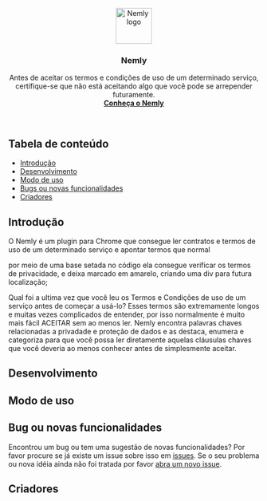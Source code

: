 <p align="center">
  <a href="https://wwww.idwall.co/">
    <img src="https://idwall.co/img/favicon/ms-icon-144x144.png" alt="Nemly logo" width=72 height=72>
  </a>

  <h3 align="center">Nemly</h3>

  <p align="center">
    Antes de aceitar os termos e condições de uso de um determinado serviço, certifique-se que não está aceitando algo que você pode se arrepender futuramente.
    <br>
    <a href="https://idwall.github.io/Nemly/"><strong>Conheça o Nemly</strong></a>
    <br>
  </p>
</p>

<br>

## Tabela de conteúdo

- [Introdução](#introducao)
- [Desenvolvimento](#desenvolvimento)
- [Modo de uso](#modo_de_uso)
- [Bugs ou novas funcionalidades](#bugs_ou_novas_funcionalidades)
- [Criadores](#criadores)

## Introdução

O Nemly é um plugin para Chrome que consegue ler contratos e termos de uso de um determinado serviço e apontar termos que normal

por meio de uma base setada no código ela consegue verificar os termos de privacidade,
e deixa marcado em amarelo, criando uma div para futura localização;

Qual foi a ultima vez que você leu os Termos e Condições de uso de um serviço antes de começar a usá-lo? Esses termos são extremamente longos e muitas vezes complicados de entender, por isso normalmente é muito mais fácil ACEITAR sem ao menos ler.
Nemly encontra palavras chaves relacionadas a privadade e proteção de dados e as destaca, enumera e categoriza para que você possa ler diretamente aquelas cláusulas chaves que você deveria ao menos conhecer antes de simplesmente aceitar.

## Desenvolvimento



## Modo de uso

## Bug ou novas funcionalidades
Encontrou um bug ou tem uma sugestão de novas funcionalidades? Por favor procure se já existe um issue sobre isso em [issues](https://github.com/idwall/Nemly/issues). Se o seu problema ou nova idéia ainda não foi tratada por favor [abra um novo issue](https://github.com/idwall/Nemly/issues/new).

## Criadores

